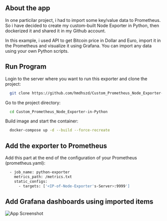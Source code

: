 ## About the app

In one particilar project, i had to import some key/value data to Prometheus. So i have decided to create my custom-built Node Exporter in Python, then dockerized it and shared it in my Github account.

In this example, i used API to get Bitcoin price in Dollar and Euro, import it in the Prometheus and visualize it using Grafana. You can import any data using your own Python scripts.


## Run Program

Login to the server where you want to run this exporter and clone the project:

```bash
  git clone https://github.com/hmdhszd/Custom_Prometheus_Node_Exporter-in-Python.git
```

Go to the project directory:

```bash
  cd Custom_Prometheus_Node_Exporter-in-Python
```

Build image and start the container:

```bash
  docker-compose up -d --build --force-recreate
```



## Add the exporter to Prometheus

Add this part at the end of the configuration of your Prometheus (prometheus.yaml):

```bash
  - job_name: python-exporter
    metrics_path: /metrics.txt
    static_configs:
      - targets: ['<IP-of-Node-Exporter's-Server>:9999']
```


## Add Grafana dashboards using imported items

![App Screenshot](https://raw.githubusercontent.com/hmdhszd/Custom_Prometheus_Node_Exporter-in-Python/master/Screenshot%20from%20python%20node%20exporter.png)


